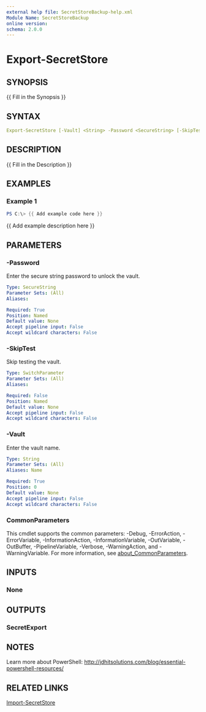 ```yaml
---
external help file: SecretStoreBackup-help.xml
Module Name: SecretStoreBackup
online version:
schema: 2.0.0
---
```


# Export-SecretStore

## SYNOPSIS

{{ Fill in the Synopsis }}

## SYNTAX

```yaml
Export-SecretStore [-Vault] <String> -Password <SecureString> [-SkipTest] [<CommonParameters>]
```

## DESCRIPTION

{{ Fill in the Description }}

## EXAMPLES

### Example 1

```powershell
PS C:\> {{ Add example code here }}
```

{{ Add example description here }}

## PARAMETERS

### -Password

Enter the secure string password to unlock the vault.

```yaml
Type: SecureString
Parameter Sets: (All)
Aliases:

Required: True
Position: Named
Default value: None
Accept pipeline input: False
Accept wildcard characters: False
```

### -SkipTest

Skip testing the vault.

```yaml
Type: SwitchParameter
Parameter Sets: (All)
Aliases:

Required: False
Position: Named
Default value: None
Accept pipeline input: False
Accept wildcard characters: False
```

### -Vault

Enter the vault name.

```yaml
Type: String
Parameter Sets: (All)
Aliases: Name

Required: True
Position: 0
Default value: None
Accept pipeline input: False
Accept wildcard characters: False
```

### CommonParameters

This cmdlet supports the common parameters: -Debug, -ErrorAction, -ErrorVariable, -InformationAction, -InformationVariable, -OutVariable, -OutBuffer, -PipelineVariable, -Verbose, -WarningAction, and -WarningVariable. For more information, see [about_CommonParameters](http://go.microsoft.com/fwlink/?LinkID=113216).

## INPUTS

### None

## OUTPUTS

### SecretExport

## NOTES

Learn more about PowerShell: http://jdhitsolutions.com/blog/essential-powershell-resources/

## RELATED LINKS

[Import-SecretStore](Import-SecretStore.md)
